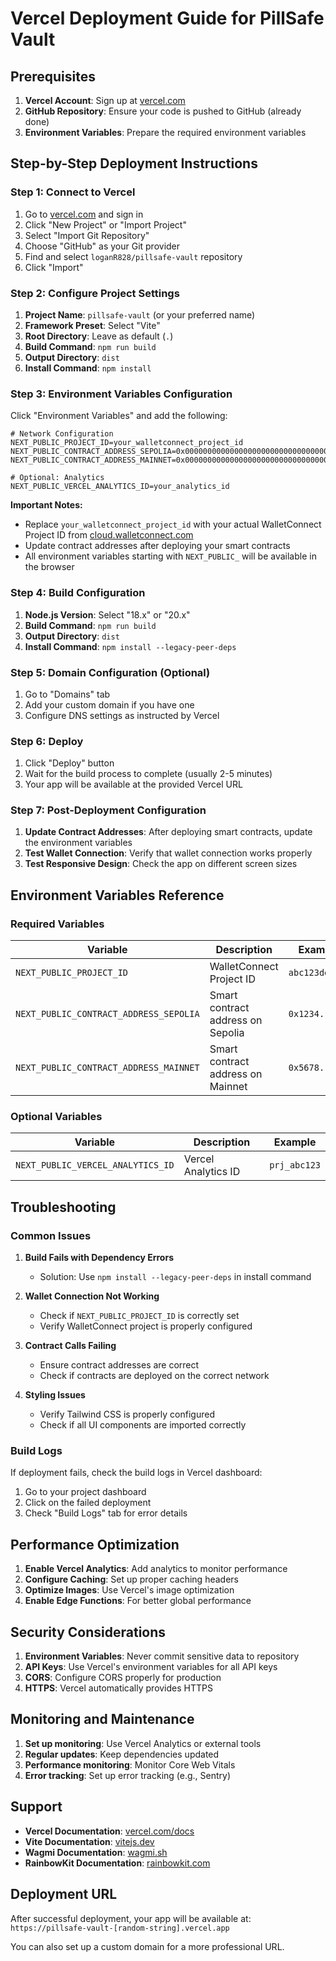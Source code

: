 # Vercel Deployment Guide for PillSafe Vault

## Prerequisites

1. **Vercel Account**: Sign up at [vercel.com](https://vercel.com)
2. **GitHub Repository**: Ensure your code is pushed to GitHub (already done)
3. **Environment Variables**: Prepare the required environment variables

## Step-by-Step Deployment Instructions

### Step 1: Connect to Vercel

1. Go to [vercel.com](https://vercel.com) and sign in
2. Click "New Project" or "Import Project"
3. Select "Import Git Repository"
4. Choose "GitHub" as your Git provider
5. Find and select `loganR828/pillsafe-vault` repository
6. Click "Import"

### Step 2: Configure Project Settings

1. **Project Name**: `pillsafe-vault` (or your preferred name)
2. **Framework Preset**: Select "Vite"
3. **Root Directory**: Leave as default (`.`)
4. **Build Command**: `npm run build`
5. **Output Directory**: `dist`
6. **Install Command**: `npm install`

### Step 3: Environment Variables Configuration

Click "Environment Variables" and add the following:

```
# Network Configuration
NEXT_PUBLIC_PROJECT_ID=your_walletconnect_project_id
NEXT_PUBLIC_CONTRACT_ADDRESS_SEPOLIA=0x0000000000000000000000000000000000000000
NEXT_PUBLIC_CONTRACT_ADDRESS_MAINNET=0x0000000000000000000000000000000000000000

# Optional: Analytics
NEXT_PUBLIC_VERCEL_ANALYTICS_ID=your_analytics_id
```

**Important Notes:**
- Replace `your_walletconnect_project_id` with your actual WalletConnect Project ID from [cloud.walletconnect.com](https://cloud.walletconnect.com)
- Update contract addresses after deploying your smart contracts
- All environment variables starting with `NEXT_PUBLIC_` will be available in the browser

### Step 4: Build Configuration

1. **Node.js Version**: Select "18.x" or "20.x"
2. **Build Command**: `npm run build`
3. **Output Directory**: `dist`
4. **Install Command**: `npm install --legacy-peer-deps`

### Step 5: Domain Configuration (Optional)

1. Go to "Domains" tab
2. Add your custom domain if you have one
3. Configure DNS settings as instructed by Vercel

### Step 6: Deploy

1. Click "Deploy" button
2. Wait for the build process to complete (usually 2-5 minutes)
3. Your app will be available at the provided Vercel URL

### Step 7: Post-Deployment Configuration

1. **Update Contract Addresses**: After deploying smart contracts, update the environment variables
2. **Test Wallet Connection**: Verify that wallet connection works properly
3. **Test Responsive Design**: Check the app on different screen sizes

## Environment Variables Reference

### Required Variables

| Variable | Description | Example |
|----------|-------------|---------|
| `NEXT_PUBLIC_PROJECT_ID` | WalletConnect Project ID | `abc123def456` |
| `NEXT_PUBLIC_CONTRACT_ADDRESS_SEPOLIA` | Smart contract address on Sepolia | `0x1234...` |
| `NEXT_PUBLIC_CONTRACT_ADDRESS_MAINNET` | Smart contract address on Mainnet | `0x5678...` |

### Optional Variables

| Variable | Description | Example |
|----------|-------------|---------|
| `NEXT_PUBLIC_VERCEL_ANALYTICS_ID` | Vercel Analytics ID | `prj_abc123` |

## Troubleshooting

### Common Issues

1. **Build Fails with Dependency Errors**
   - Solution: Use `npm install --legacy-peer-deps` in install command

2. **Wallet Connection Not Working**
   - Check if `NEXT_PUBLIC_PROJECT_ID` is correctly set
   - Verify WalletConnect project is properly configured

3. **Contract Calls Failing**
   - Ensure contract addresses are correct
   - Check if contracts are deployed on the correct network

4. **Styling Issues**
   - Verify Tailwind CSS is properly configured
   - Check if all UI components are imported correctly

### Build Logs

If deployment fails, check the build logs in Vercel dashboard:
1. Go to your project dashboard
2. Click on the failed deployment
3. Check "Build Logs" tab for error details

## Performance Optimization

1. **Enable Vercel Analytics**: Add analytics to monitor performance
2. **Configure Caching**: Set up proper caching headers
3. **Optimize Images**: Use Vercel's image optimization
4. **Enable Edge Functions**: For better global performance

## Security Considerations

1. **Environment Variables**: Never commit sensitive data to repository
2. **API Keys**: Use Vercel's environment variables for all API keys
3. **CORS**: Configure CORS properly for production
4. **HTTPS**: Vercel automatically provides HTTPS

## Monitoring and Maintenance

1. **Set up monitoring**: Use Vercel Analytics or external tools
2. **Regular updates**: Keep dependencies updated
3. **Performance monitoring**: Monitor Core Web Vitals
4. **Error tracking**: Set up error tracking (e.g., Sentry)

## Support

- **Vercel Documentation**: [vercel.com/docs](https://vercel.com/docs)
- **Vite Documentation**: [vitejs.dev](https://vitejs.dev)
- **Wagmi Documentation**: [wagmi.sh](https://wagmi.sh)
- **RainbowKit Documentation**: [rainbowkit.com](https://rainbowkit.com)

## Deployment URL

After successful deployment, your app will be available at:
`https://pillsafe-vault-[random-string].vercel.app`

You can also set up a custom domain for a more professional URL.
